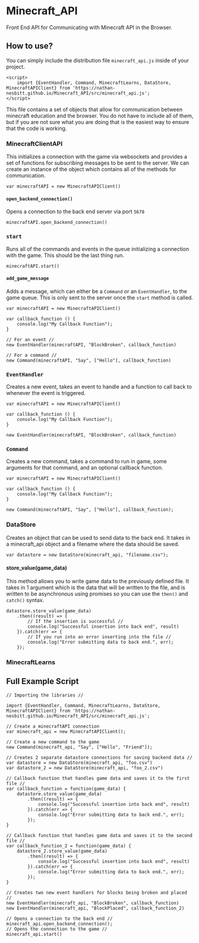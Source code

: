 # Minecraft_API
Front End API for Communicating with Minecraft API in the Browser.

## How to use?
You can simply include the distribution file `minecraft_api.js` inside of
your project. 

```{html}
<script>
    import {EventHandler, Command, MinecraftLearns, DataStore, MinecraftAPIClient} from 'https://nathan-nesbitt.github.io/Minecraft_API/src/minecraft_api.js';
</script>
```

This file contains a set of objects that allow for communication between 
minecraft education and the browser. You do not have to include all of them,
but if you are not sure what you are doing that is the easiest way to ensure
that the code is working.

### MinecraftClientAPI

This initializes a connection with the game via websockets and provides a set 
of functions for subscribing messages to be sent to the server. We can create
an instance of the object which contains all of the methods for communication.

```{js}
var minecraftAPI = new MinecraftAPIClient()
```

#### `open_backend_connection()`
Opens a connection to the back end server via port `5678`

```
minecraftAPI.open_backend_connection()
```

### `start`
Runs all of the commands and events in the queue initializing a connection with
the game. This should be the last thing run.

```{js}
minecraftAPI.start()
```

#### `add_game_message`
Adds a message, which can either be a `Command` or an `EventHandler`, to the 
game queue. This is only sent to the server once the `start` method is called.

```
var minecraftAPI = new MinecraftAPIClient()

var callback_function () {
    console.log("My Callback Function");
}

// For an event //
new EventHandler(minecraftAPI, "BlockBroken", callback_function)

// For a command //
new Command(minecraftAPI, "Say", ["Hello"], callback_function)

```

### `EventHandler`
Creates a new event, takes an event to handle and a function to call back to 
whenever the event is triggered.

```
var minecraftAPI = new MinecraftAPIClient()

var callback_function () {
    console.log("My Callback Function");
}

new EventHandler(minecraftAPI, "BlockBroken", callback_function)
```

### `Command`
Creates a new command, takes a command to run in game, some arguments for that
command, and an optional callback function.

```
var minecraftAPI = new MinecraftAPIClient()

var callback_function () {
    console.log("My Callback Function");
}

new Command(minecraftAPI, "Say", ["Hello"], callback_function);
```

### DataStore
Creates an object that can be used to send data to the back end. It takes in
a minecraft_api object and a filename where the data should be saved.

```{js}
var datastore = new DataStore(minecraft_api, "filename.csv");
```

#### store_value(game_data)
This method allows you to write game data to the previously defined file.
It takes in 1 argument which is the data that will be written to the file,
and is written to be asynchronous using promises so you can use the `then()`
and `catch()` syntax. 

```{js} 
datastore.store_value(game_data)
    .then((result) => {
        // If the insertion is successful //
        console.log("Successful insertion into back end", result)
    }).catch(err => {
        // If you run into an error inserting into the file //
        console.log("Error submitting data to back end.", err);
    });
```

### MinecraftLearns

## Full Example Script

```{js}
// Importing the libraries //

import {EventHandler, Command, MinecraftLearns, DataStore, MinecraftAPIClient} from 'https://nathan-nesbitt.github.io/Minecraft_API/src/minecraft_api.js';

// Create a minecraftAPI connection
var minecraft_api = new MinecraftAPIClient();

// Create a new command to the game
new Command(minecraft_api, "Say", ["Hello", "Friend"]);

// Creates 2 separate datastore connections for saving backend data //
var datastore = new DataStore(minecraft_api, "foo.csv")
var datastore_2 = new DataStore(minecraft_api, "foo_2.csv")

// Callback function that handles game data and saves it to the first file //
var callback_function = function(game_data) {
    datastore.store_value(game_data)
        .then((result) => {
            console.log("Successful insertion into back end", result)
        }).catch(err => {
            console.log("Error submitting data to back end.", err);
        });
}

// Callback function that handles game data and saves it to the second file //
var callback_function_2 = function(game_data) {
    datastore_2.store_value(game_data)
        .then((result) => {
            console.log("Successful insertion into back end", result)
        }).catch(err => {
            console.log("Error submitting data to back end.", err);
        });
}

// Creates two new event handlers for blocks being broken and placed //
new EventHandler(minecraft_api, "BlockBroken", callback_function)
new EventHandler(minecraft_api, "BlockPlaced", callback_function_2)

// Opens a connection to the back end //
minecraft_api.open_backend_connection();
// Opens the connection to the game //
minecraft_api.start()
```